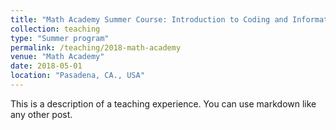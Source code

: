 ```yaml
---
title: "Math Academy Summer Course: Introduction to Coding and Information Theory"
collection: teaching
type: "Summer program"
permalink: /teaching/2018-math-academy
venue: "Math Academy"
date: 2018-05-01
location: "Pasadena, CA., USA"
---
```


This is a description of a teaching experience. You can use markdown like any other post.

